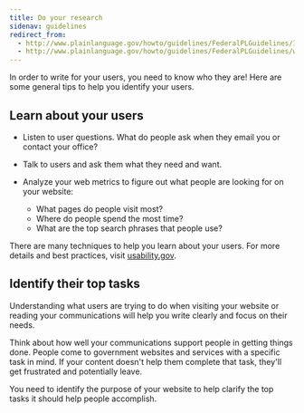 ```yaml
---
title: Do your research
sidenav: guidelines
redirect_from:
  - http://www.plainlanguage.gov/howto/guidelines/FederalPLGuidelines/IDtasks.cfm
  - http://www.plainlanguage.gov/howto/guidelines/FederalPLGuidelines/writeUsers.cfm
---
```


In order to write for your users, you need to know who they are! Here are some general tips to help you identify your users.

## Learn about your users

- Listen to user questions. What do people ask when they email you or contact your office?
- Talk to users and ask them what they need and want.
- Analyze your web metrics to figure out what people are looking for on your website:

  - What pages do people visit most?
  - Where do people spend the most time?
  - What are the top search phrases that people use?

There are many techniques to help you learn about your users. For more details and best practices, visit [usability.gov](http://www.usability.gov).

## Identify their top tasks

Understanding what users are trying to do when visiting your website or reading your communications will help you write clearly and focus on their needs.

Think about how well your communications support people in getting things done. People come to government websites and services with a specific task in mind. If your content doesn't help them complete that task, they'll get frustrated and potentially leave.

You need to identify the purpose of your website to help clarify the top tasks it should help people accomplish.
